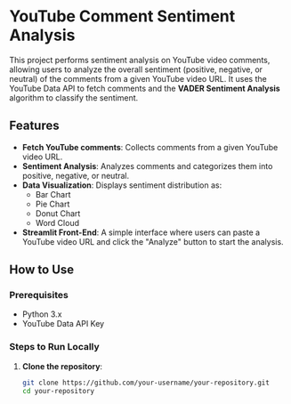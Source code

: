 # YouTube Comment Sentiment Analysis

This project performs sentiment analysis on YouTube video comments, allowing users to analyze the overall sentiment (positive, negative, or neutral) of the comments from a given YouTube video URL. It uses the YouTube Data API to fetch comments and the **VADER Sentiment Analysis** algorithm to classify the sentiment.

## **Features**
- **Fetch YouTube comments**: Collects comments from a given YouTube video URL.
- **Sentiment Analysis**: Analyzes comments and categorizes them into positive, negative, or neutral.
- **Data Visualization**: Displays sentiment distribution as:
  - Bar Chart
  - Pie Chart
  - Donut Chart
  - Word Cloud
- **Streamlit Front-End**: A simple interface where users can paste a YouTube video URL and click the "Analyze" button to start the analysis.

## **How to Use**

### **Prerequisites**
- Python 3.x
- YouTube Data API Key

### **Steps to Run Locally**
1. **Clone the repository**:
   ```bash
   git clone https://github.com/your-username/your-repository.git
   cd your-repository
